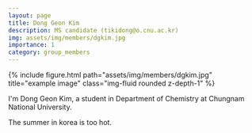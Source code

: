 ```yaml
---
layout: page
title: Dong Geon Kim
description: MS candidate (tikidong@o.cnu.ac.kr)
img: assets/img/members/dgkim.jpg
importance: 1
category: group_members
---
```



<div class="row">
    <div class="col-sm mt-3 mt-md-0">
        {% include figure.html path="assets/img/members/dgkim.jpg" title="example image" class="img-fluid rounded z-depth-1" %}
    </div>
</div>

I'm Dong Geon Kim, a student in Department of Chemistry at Chungnam National University.

The summer in korea is too hot.